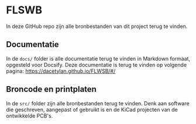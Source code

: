 # FLSWB

In deze GitHub repo zijn alle bronbestanden van dit project terug te vinden. 

## Documentatie

In de `docs/` folder is alle documentatie terug te vinden in Markdown formaat, opgesteld voor Docsify. Deze documentatie is terug te vinden op volgende pagina: https://dacetylan.github.io/FLWSB/#/

## Broncode en printplaten

In de `src/` folder zijn alle bronbestanden terug te vinden. Denk aan software die geschreven, aangepast of gebruikt is en de KiCad projecten van de ontwikkelde PCB's.
